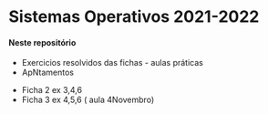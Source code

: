 # Sistemas Operativos 2021-2022

#### Neste repositório 
- Exercicios resolvidos das fichas - aulas práticas 
- ApNtamentos


* Ficha 2 ex 3,4,6
* Ficha 3 ex 4,5,6 ( aula 4Novembro)
